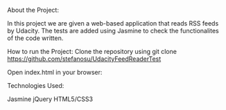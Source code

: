 About the Project:

In this project we are given a web-based application that reads RSS feeds by Udacity. The tests are added using Jasmine to check the functionalites of the code written.

How to run the Project:
Clone the repository using git clone https://github.com/stefanosu/UdacityFeedReaderTest

Open index.html in your browser: 

Technologies Used: 

Jasmine
jQuery
HTML5/CSS3

